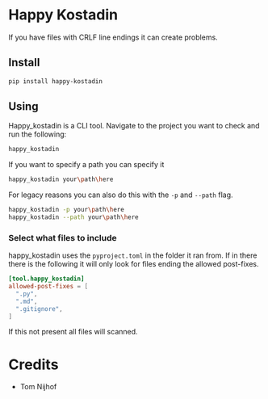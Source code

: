 # Happy Kostadin

If you have files with CRLF line endings it can create problems. 

## Install

```bash
pip install happy-kostadin
```

## Using

Happy_kostadin is a CLI tool. Navigate to the project you want to check and run the following:

```bash
happy_kostadin
```

If you want to specify a path you can specify it

```bash
happy_kostadin your\path\here
```

For legacy reasons you can also do this with the `-p` and `--path` flag.

```bash
happy_kostadin -p your\path\here
happy_kostadin --path your\path\here
```

### Select what files to include

happy_kostadin uses the `pyproject.toml` in the folder it ran from.
If in there there is the following it will only look for files ending the allowed post-fixes.

```toml
[tool.happy_kostadin]
allowed-post-fixes = [
  ".py",
  ".md",
  ".gitignore",
]
```

If this not present all files will scanned.

# Credits

- Tom Nijhof
